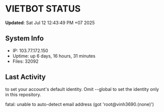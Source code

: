 # VIETBOT STATUS
**Updated**: Sat Jul 12 12:43:49 PM +07 2025

## System Info
- IP: 103.77.172.150
- Uptime: up 6 days, 16 hours, 31 minutes
- Files: 32092

## Last Activity

to set your account's default identity.
Omit --global to set the identity only in this repository.

fatal: unable to auto-detect email address (got 'root@vinh3690.(none)')
